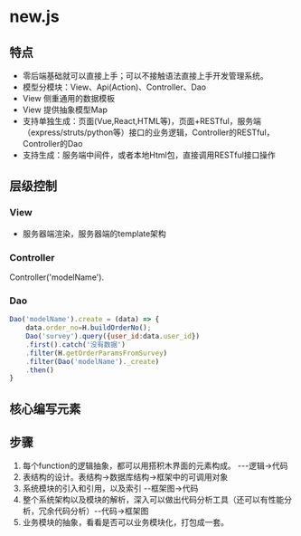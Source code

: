 # new.js

## 特点

* 零后端基础就可以直接上手；可以不接触语法直接上手开发管理系统。
* 模型分模块：View、Api(Action)、Controller、Dao
* View 侧重通用的数据模板
* View 提供抽象模型Map
* 支持单独生成：页面(Vue,React,HTML等)，页面+RESTful，服务端（express/struts/python等）接口的业务逻辑，Controller的RESTful，Controller的Dao
* 支持生成：服务端中间件，或者本地Html包，直接调用RESTful接口操作

## 层级控制

### View

* 服务器端渲染，服务器端的template架构

### Controller

Controller('modelName').

### Dao

```js
Dao('modelName').create = (data) => {
	data.order_no=H.buildOrderNo();
	Dao('survey').query({user_id:data.user_id})
	.first().catch('没有数据')
	.filter(H.getOrderParamsFromSurvey)
	.filter(Dao('modelName')._create)
	.then()
}
```

## 核心编写元素



## 步骤

1. 每个function的逻辑抽象，都可以用搭积木界面的元素构成。 ---逻辑->代码
2. 表结构的设计。表结构->数据库结构->框架中的可调用对象
3. 系统模块的引入和引用，以及索引 --框架图->代码
4. 整个系统架构以及模块的解析，深入可以做出代码分析工具（还可以有性能分析，冗余代码分析）--代码->框架图
5. 业务模块的抽象，看看是否可以业务模块化，打包成一套。
